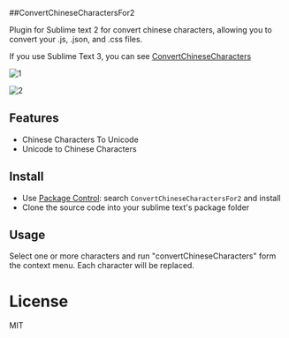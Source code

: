 ##ConvertChineseCharactersFor2

Plugin for Sublime text 2 for convert chinese characters, allowing you to convert your .js, .json, and .css files.

If you use Sublime Text 3, you can see <a href="https://github.com/stormtea123/ConvertChineseCharacters">ConvertChineseCharacters</a>

![1](https://cloud.githubusercontent.com/assets/1193966/12030060/63ded0e2-ae33-11e5-8f76-b9b2cc34e14e.gif)

![2](https://cloud.githubusercontent.com/assets/1193966/12030061/63e3fac2-ae33-11e5-9a50-78b9ebf2d6e1.gif)

## Features

* Chinese Characters To Unicode
* Unicode to Chinese Characters

## Install

* Use <a href="https://packagecontrol.io/installation">Package Control</a>: search `ConvertChineseCharactersFor2` and install
* Clone the source code into your sublime text's package folder


## Usage

Select one or more characters and run "convertChineseCharacters" form the context menu. Each character will be replaced.

# License

MIT

